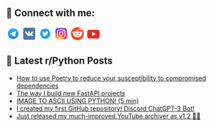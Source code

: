 ## 🔎 Connect with me:
[<img src="https://github.com/bullbesh/bullbesh/blob/main/images/Telegram.png" width="32" height="32" />](https://t.me/bullbesh)
[<img src="https://github.com/bullbesh/bullbesh/blob/main/images/VK.png" width="32" height="32" />](https://vk.com/bullbesh)
[<img src="https://github.com/bullbesh/bullbesh/blob/main/images/Twitter.png" width="32" height="32" />](https://twitter.com/bullbesh1)
[<img src="https://github.com/bullbesh/bullbesh/blob/main/images/Instagram.png" width="32" height="32" />](https://www.instagram.com/bullbesh)
[<img src="https://github.com/bullbesh/bullbesh/blob/main/images/Reddit.png" width="32" height="32" />](https://www.reddit.com/user/bullbesh)
[<img src="https://github.com/bullbesh/bullbesh/blob/main/images/YouTube.png" width="32" height="32" />](https://www.youtube.com/channel/UCtfjRs6uzgq5mfm8S06WTcg)

## 📕 Latest r/Python Posts
<!-- BLOG-POST-LIST:START -->
- [How to use Poetry to reduce your susceptibility to compromised dependencies](https://www.reddit.com/r/Python/comments/104bv0s/how_to_use_poetry_to_reduce_your_susceptibility/)
- [The way I build new FastAPI projects](https://www.reddit.com/r/Python/comments/1047tdb/the_way_i_build_new_fastapi_projects/)
- [IMAGE TO ASCII USING PYTHON! &lpar;5 min&rpar;](https://www.reddit.com/r/Python/comments/10476r4/image_to_ascii_using_python_5_min/)
- [I created my first GitHub repository! Discord ChatGPT-3 Bot!](https://www.reddit.com/r/Python/comments/1046ufg/i_created_my_first_github_repository_discord/)
- [Just released my much-improved YouTube archiver as v1.2 🎉🎉](https://www.reddit.com/r/Python/comments/1045ug4/just_released_my_muchimproved_youtube_archiver_as/)
<!-- BLOG-POST-LIST:END -->
